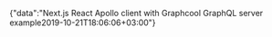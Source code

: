 {"data":"Next.js React Apollo client with Graphcool GraphQL server example2019-10-21T18:06:06+03:00"}
